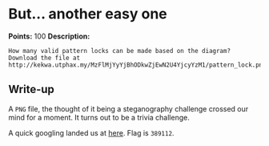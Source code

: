 # But... another easy one

**Points:** 100
**Description:**

```
How many valid pattern locks can be made based on the diagram? Download the file at http://kekwa.utphax.my/MzFlMjYyYjBhODkwZjEwN2U4YjcyYzM1/pattern_lock.png
```

## Write-up

A `PNG` file, the thought of it being a steganography challenge crossed our mind for a moment. It turns out to be a trivia challenge.

A quick googling landed us at [here](https://www.quora.com/How-many-combinations-does-Android-9-point-unlock-have/answer/Yoyo-Zhou). Flag is `389112`.
